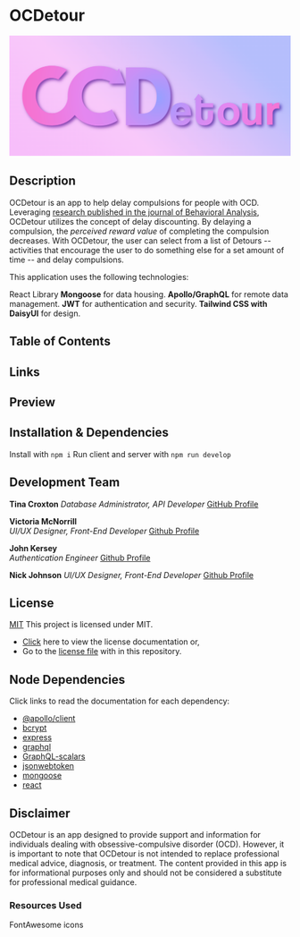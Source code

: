 # OCDetour

<img src="./gitAssets/ocdetour_banner.png">

## Description

OCDetour is an app to help delay compulsions for people with OCD. Leveraging [research published in the journal of Behavioral Analysis](https://www.ncbi.nlm.nih.gov/pmc/articles/PMC6758933/), OCDetour utilizes the concept of delay discounting. By delaying a compulsion, the _perceived reward value_ of completing the compulsion decreases. With OCDetour, the user can select from a list of Detours -- activities that encourage the user to do something else for a set amount of time -- and delay compulsions.

This application uses the following technologies:

React Library
**Mongoose** for data housing.
**Apollo/GraphQL** for remote data management.
**JWT** for authentication and security.
**Tailwind CSS with DaisyUI** for design.

## Table of Contents

## Links

## Preview

## Installation & Dependencies

Install with `npm i`
Run client and server with `npm run develop`

## Development Team

**Tina Croxton**
*Database Administrator, API Developer* 
[GitHub Profile](https://github.com/TinaTheDev91)

**Victoria McNorrill**  
*UI/UX Designer, Front-End Developer*
[Github Profile](https://github.com/victoriamcn)

**John Kersey**  
*Authentication Engineer*
[Github Profile](https://github.com/JohnKersey2)

**Nick Johnson**
*UI/UX Designer, Front-End Developer*
[Github Profile](https://github.com/jsnicholas)

## License

[MIT](https://img.shields.io/badge/License-MIT-blue.svg)
This project is licensed under MIT.

- [Click](https://pitt.libguides.com/openlicensing/MIT#:~:text=Users%20of%20software%20using%20an,and%20the%20X%20Windows%20System.) here to view the license documentation or,
- Go to the [license file](https://github.com/jsnicholas/LaborHub/blob/main/LICENSE) with in this repository.

## Node Dependencies

Click links to read the documentation for each dependency:

- [@apollo/client](https://www.npmjs.com/package/@apollo/client)
- [bcrypt](https://www.npmjs.com/package/bcrypt)
- [express](https://www.npmjs.com/package/express)
- [graphql](https://www.npmjs.com/package/graphql)
- [GraphQL-scalars](https://www.npmjs.com/package/graphql-scalars)
- [jsonwebtoken](https://www.npmjs.com/package/jsonwebtoken)
- [mongoose](https://www.npmjs.com/package/mongoose)
- [react](https://www.npmjs.com/package/react)

## Disclaimer

OCDetour is an app designed to provide support and information for individuals dealing with obsessive-compulsive disorder (OCD). However, it is important to note that OCDetour is not intended to replace professional medical advice, diagnosis, or treatment. The content provided in this app is for informational purposes only and should not be considered a substitute for professional medical guidance.

### Resources Used

FontAwesome icons
